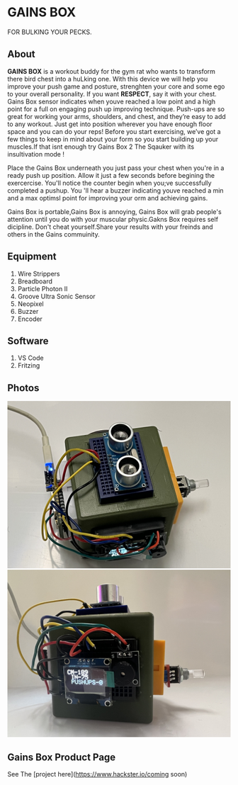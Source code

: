 # GAINS BOX
FOR BULKING YOUR PECKS.
## About
**GAINS BOX** is a workout buddy for the gym rat who wants to transform there bird chest into a huLking one. With this device we will help you improve your push game and posture, strenghten your core and some ego to your overall personality. If you want **RESPECT**, say it with your chest. Gains Box sensor indicates when youve reached a low point  and a  high point for a full on engaging push up improving technique. Push-ups are so great for working your arms, shoulders, and chest, and they’re easy to add to any workout. Just get into position wherever you have enough floor space and you can do your reps! Before you start exercising, we’ve got a few things to keep in mind about your form so you start building up your muscles.If that isnt enough try Gains Box 2 The Sqauker with its insultivation mode ! 

Place the Gains Box underneath you just pass your chest when you're in a ready push up position. Allow it just a few seconds before begining the exercercise. You'll notice the counter begin when you;ve successfully completed a pushup. You 'll hear a buzzer indicating youve reached a min and a max optimsl point for improving your orm and achieving gains.

Gains Box is portable,Gains Box is annoying, Gains Box will grab people's attention until you do with your muscular physic.Gakns Box requires self dicipline. Don't cheat yourself.Share your results with your freinds and others in the Gains commuinity.


## Equipment
1. Wire Strippers
1. Breadboard
1. Particle Photon II
1. Groove Ultra Sonic Sensor
1. Neopixel
1. Buzzer
1. Encoder
## Software
1. VS Code
1. Fritzing

## Photos

![Bird_Box_Top](/Images/Bird_Box_Top.jpg)
![Bird_Box_Top](/Images/Bird_Box_Show_OLED.jpg)

## Gains Box Product Page
See The [project here](https://www.hackster.io/coming soon)
